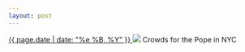 ```yaml
---
layout: post
---
```


<p>
  <a href="/427">
    <time>{{ page.date | date: "%e %B, %Y" }}</time>
  </a>
  <a href="/427"><img src="{{ site.assets_url }}/427.jpg"/></a>
  <span>Crowds for the Pope in NYC</span>
</p>
